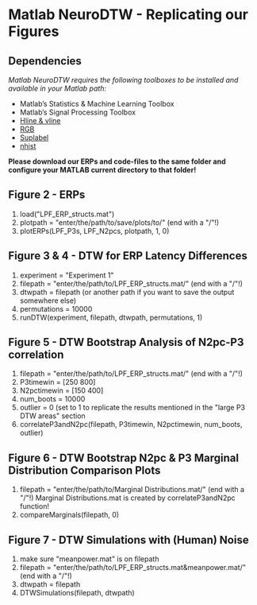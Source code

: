 # Matlab NeuroDTW - Replicating our Figures

## Dependencies
*Matlab NeuroDTW requires the following toolboxes to be installed and available in your Matlab path:*
- Matlab’s Statistics & Machine Learning Toolbox
- Matlab’s Signal Processing Toolbox
- [Hline & vline](https://de.mathworks.com/matlabcentral/fileexchange/1039-hline-and-vline )
- [RGB](https://de.mathworks.com/matlabcentral/fileexchange/46872-intuitive-rgb-color-values-from-xkcd)
- [Suplabel](https://de.mathworks.com/matlabcentral/fileexchange/7772-suplabel )
- [nhist](https://de.mathworks.com/matlabcentral/fileexchange/27388-plot-and-compare-histograms-pretty-by-default)

**Please download our ERPs and code-files to the same folder and configure your MATLAB current directory to that folder!**

## Figure 2 - ERPs 
1. load("LPF_ERP_structs.mat")
2. plotpath = "enter/the/path/to/save/plots/to/" (end with a "/"!)
3. plotERPs(LPF_P3s, LPF_N2pcs, plotpath, 1, 0)

## Figure 3 & 4 - DTW for ERP Latency Differences 
1. experiment = "Experiment 1"
2. filepath = "enter/the/path/to/LPF_ERP_structs.mat/" (end with a "/"!)
3. dtwpath = filepath (or another path if you want to save the output somewhere else)
4. permutations = 10000
5. runDTW(experiment, filepath, dtwpath, permutations, 1)

## Figure 5 - DTW Bootstrap Analysis of N2pc-P3 correlation
1. filepath = "enter/the/path/to/LPF_ERP_structs.mat/" (end with a "/"!)
2. P3timewin = [250 800]
3. N2pctimewin = [150 400]
4. num_boots = 10000
5. outlier = 0 (set to 1 to replicate the results mentioned in the "large P3 DTW areas" section
6. correlateP3andN2pc(filepath, P3timewin, N2pctimewin, num_boots, outlier)

## Figure 6 - DTW Bootstrap N2pc & P3 Marginal Distribution Comparison Plots
1. filepath = "enter/the/path/to/Marginal Distributions.mat/" (end with a "/"!)
Marginal Distributions.mat is created by correlateP3andN2pc function!
2. compareMarginals(filepath, 0)

## Figure 7 - DTW Simulations with (Human) Noise
1. make sure "meanpower.mat" is on filepath
2. filepath = "enter/the/path/to/LPF_ERP_structs.mat&meanpower.mat/" (end with a "/"!)
3. dtwpath = filepath
4. DTWSimulations(filepath, dtwpath)
